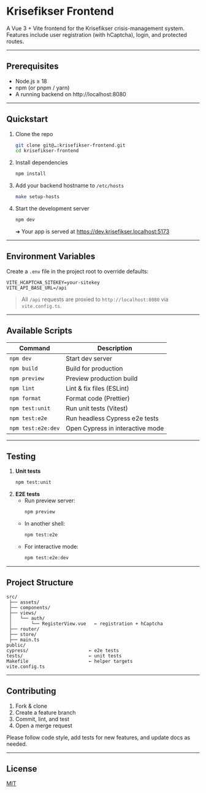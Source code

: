 # Krisefikser Frontend

A Vue 3 + Vite frontend for the Krisefikser crisis-management system.  
Features include user registration (with hCaptcha), login, and protected routes.

---

## Prerequisites

- Node.js ≥ 18
- npm (or pnpm / yarn)
- A running backend on http://localhost:8080

---

## Quickstart

1. Clone the repo
   ```bash
   git clone git@…:krisefikser-frontend.git
   cd krisefikser-frontend
   ```
2. Install dependencies
   ```bash
   npm install
   ```
3. Add your backend hostname to `/etc/hosts`
   ```bash
   make setup-hosts
   ```
4. Start the development server
   ```bash
   npm dev
   ```
   ➜ Your app is served at https://dev.krisefikser.localhost:5173

---

## Environment Variables

Create a `.env` file in the project root to override defaults:

```env
VITE_HCAPTCHA_SITEKEY=your-sitekey
VITE_API_BASE_URL=/api
```

> All `/api` requests are proxied to `http://localhost:8080` via `vite.config.ts`.

---

## Available Scripts

| Command            | Description                      |
| ------------------ | -------------------------------- |
| `npm dev`          | Start dev server                 |
| `npm build`        | Build for production             |
| `npm preview`      | Preview production build         |
| `npm lint`         | Lint & fix files (ESLint)        |
| `npm format`       | Format code (Prettier)           |
| `npm test:unit`    | Run unit tests (Vitest)          |
| `npm test:e2e`     | Run headless Cypress e2e tests   |
| `npm test:e2e:dev` | Open Cypress in interactive mode |

---

## Testing

1. **Unit tests**
   ```bash
   npm test:unit
   ```
2. **E2E tests**
   - Run preview server:
     ```bash
     npm preview
     ```
   - In another shell:
     ```bash
     npm test:e2e
     ```
   - For interactive mode:
     ```bash
     npm test:e2e:dev
     ```

---

## Project Structure

```
src/
 ├── assets/
 ├── components/
 ├── views/
 │   └── auth/
 │       └── RegisterView.vue   ← registration + hCaptcha
 ├── router/
 ├── store/
 ├── main.ts
public/
cypress/                      ← e2e tests
tests/                        ← unit tests
Makefile                      ← helper targets
vite.config.ts
```

---

## Contributing

1. Fork & clone
2. Create a feature branch
3. Commit, lint, and test
4. Open a merge request

Please follow code style, add tests for new features, and update docs as needed.

---

## License

[MIT](LICENSE)
